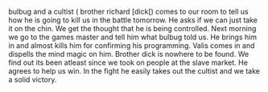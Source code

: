 bulbug and a cultist ( brother richard \[dick\[) comes to our room to tell us how he is going to kill us in the battle tomorrow. He asks if we can just take it on the chin. We get the thought that he is being controlled. Next morning we go to the games master and tell him what bulbug told us. He brings him in and almost kills him for confirming his programming. Valis comes in and dispells the mind magic on him. Brother dick is nowhere to be found. We find out its been atleast since we took on people at the slave market. He agrees to help us win. In the fight he easily takes out the cultist and we take a solid victory. 